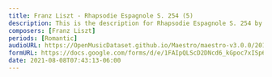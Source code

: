 ```yaml
---
title: Franz Liszt - Rhapsodie Espagnole S. 254 (5)
description: This is the description for Rhapsodie Espagnole S. 254 by Franz Liszt
composers: [Franz Liszt]
periods: [Romantic]
audioURL: https://OpenMusicDataset.github.io/Maestro/maestro-v3.0.0/2013/ORIG-MIDI_02_7_10_13_Group_MID--AUDIO_12_R3_2013_wav--4.midi
formURL: https://docs.google.com/forms/d/e/1FAIpQLScD2DNcd6_kGpoc7xISp6cn81x7HZVKeHg9EQjMq3efIqkzQg/viewform
date: 2021-08-08T07:43:13-06:00
---
```

